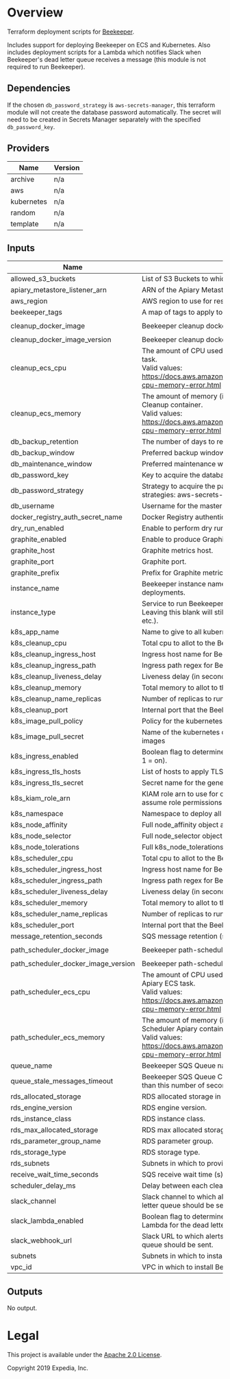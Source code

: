 # Overview
Terraform deployment scripts for [Beekeeper](https://github.com/ExpediaGroup/beekeeper).

Includes support for deploying Beekeeper on ECS and Kubernetes. Also includes deployment scripts for a Lambda which notifies Slack when Beekeeper's dead letter queue receives a message (this module is not required to run Beekeeper).

## Dependencies
If the chosen `db_password_strategy` is `aws-secrets-manager`, this terraform module will not create the database password automatically. The secret will need to be created in Secrets Manager separately with the specified `db_password_key`.

## Providers

| Name | Version |
|------|---------|
| archive | n/a |
| aws | n/a |
| kubernetes | n/a |
| random | n/a |
| template | n/a |

## Inputs

| Name | Description | Type | Default | Required |
|------|-------------|------|---------|:-----:|
| allowed\_s3\_buckets | List of S3 Buckets to which Beekeeper will have read-write access. | `list(string)` | `[]` | no |
| apiary\_metastore\_listener\_arn | ARN of the Apiary Metastore Listener. | `string` | n/a | yes |
| aws\_region | AWS region to use for resources. | `string` | n/a | yes |
| beekeeper\_tags | A map of tags to apply to resources. | `map(string)` | n/a | yes |
| cleanup\_docker\_image | Beekeeper cleanup docker image. | `string` | `"expediagroup/beekeeper-cleanup"` | no |
| cleanup\_docker\_image\_version | Beekeeper cleanup docker image version. | `string` | `"latest"` | no |
| cleanup\_ecs\_cpu | The amount of CPU used to allocate for the Beekeeper Cleanup ECS task.<br>Valid values: https://docs.aws.amazon.com/AmazonECS/latest/developerguide/task-cpu-memory-error.html | `string` | `"2048"` | no |
| cleanup\_ecs\_memory | The amount of memory (in MiB) used to allocate for the Beekeeper Cleanup container.<br>Valid values: https://docs.aws.amazon.com/AmazonECS/latest/developerguide/task-cpu-memory-error.html | `string` | `"4096"` | no |
| db\_backup\_retention | The number of days to retain backups for the RDS Beekeeper DB. | `string` | `10` | no |
| db\_backup\_window | Preferred backup window for the RDS Beekeeper DB in UTC. | `string` | `"02:00-03:00"` | no |
| db\_maintenance\_window | Preferred maintenance window for the RDS Beekeeper DB in UTC. | `string` | `"wed:03:00-wed:04:00"` | no |
| db\_password\_key | Key to acquire the database password for the strategy specified. | `string` | n/a | yes |
| db\_password\_strategy | Strategy to acquire the password for the RDS instance. Supported strategies: aws-secrets-manager. | `string` | `"aws-secrets-manager"` | no |
| db\_username | Username for the master DB user. | `string` | `"beekeeper"` | no |
| docker\_registry\_auth\_secret\_name | Docker Registry authentication SecretManager secret name. | `string` | `""` | no |
| dry\_run\_enabled | Enable to perform dry runs of deletions only. | `string` | `"false"` | no |
| graphite\_enabled | Enable to produce Graphite metrics - true or false. | `string` | `"false"` | no |
| graphite\_host | Graphite metrics host. | `string` | n/a | yes |
| graphite\_port | Graphite port. | `string` | `"2003"` | no |
| graphite\_prefix | Prefix for Graphite metrics. | `string` | n/a | yes |
| instance\_name | Beekeeper instance name to identify resources in multi-instance deployments. | `string` | `""` | no |
| instance\_type | Service to run Beekeeper on. Supported services: `ecs` (default), `k8s`. Leaving this blank will still deploy auxilliary components (e.g. RDS, SQS etc.). | `string` | `"ecs"` | no |
| k8s\_app\_name | Name to give to all kubernetes resources that are deployed | `string` | `"beekeeper"` | no |
| k8s\_cleanup\_cpu | Total cpu to allot to the Beekeeper cleanup pod. | `string` | `"500m"` | no |
| k8s\_cleanup\_ingress\_host | Ingress host name for Beekeeper cleanup. | `string` | `""` | no |
| k8s\_cleanup\_ingress\_path | Ingress path regex for Beekeeper cleanup. | `string` | `""` | no |
| k8s\_cleanup\_liveness\_delay | Liveness delay (in seconds) for the Beekeeper Cleanup service. | `number` | `60` | no |
| k8s\_cleanup\_memory | Total memory to allot to the Beekeeper cleanup pod. | `string` | `"2Gi"` | no |
| k8s\_cleanup\_name\_replicas | Number of replicas to run for Beekeeper cleanup. | `number` | `3` | no |
| k8s\_cleanup\_port | Internal port that the Beekeeper Cleanup service runs on. | `number` | `8080` | no |
| k8s\_image\_pull\_policy | Policy for the kubernetes orchestrator to pull images. | `string` | `"Always"` | no |
| k8s\_image\_pull\_secret | Name of the kubernetes docker secret to reference for pulling private images | `string` | `""` | no |
| k8s\_ingress\_enabled | Boolean flag to determine if we should create an ingress or not. (0 = off, 1 = on). | `number` | `0` | no |
| k8s\_ingress\_tls\_hosts | List of hosts to apply TLS to the generated kubernetes ingress. | `list(string)` | `[]` | no |
| k8s\_ingress\_tls\_secret | Secret name for the generated ingress for TLS support. | `string` | `""` | no |
| k8s\_kiam\_role\_arn | KIAM role arn to use for creating a K8S IAM role with the correct assume role permissions | `string` | n/a | yes |
| k8s\_namespace | Namespace to deploy all kubernetes resources to. | `string` | `"beekeeper"` | no |
| k8s\_node\_affinity | Full node\_affinity object as per terraform/kubernetes docs. | `object({})` | `{}` | no |
| k8s\_node\_selector | Full node\_selector object as per terraform/kubernetes docs. | `object({})` | `{}` | no |
| k8s\_node\_tolerations | Full k8s\_node\_tolerations object as per terraform/kubernetes docs. | `object({})` | `{}` | no |
| k8s\_scheduler\_cpu | Total cpu to allot to the Beekeeper scheduler pod. | `string` | `"500m"` | no |
| k8s\_scheduler\_ingress\_host | Ingress host name for Beekeeper path-scheduler. | `string` | `""` | no |
| k8s\_scheduler\_ingress\_path | Ingress path regex for Beekeeper path-scheduler. | `string` | `""` | no |
| k8s\_scheduler\_liveness\_delay | Liveness delay (in seconds) for the Beekeeper Scheduling service. | `number` | `60` | no |
| k8s\_scheduler\_memory | Total memory to allot to the Beekeeper scheduler pod. | `string` | `"2Gi"` | no |
| k8s\_scheduler\_name\_replicas | Number of replicas to run for Beekeeper path scheduler. | `number` | `3` | no |
| k8s\_scheduler\_port | Internal port that the Beekeeper Scheduler service runs on. | `number` | `8080` | no |
| message\_retention\_seconds | SQS message retention (s). | `string` | `"604800"` | no |
| path\_scheduler\_docker\_image | Beekeeper path-scheduler image. | `string` | `"expediagroup/beekeeper-path-scheduler-apiary"` | no |
| path\_scheduler\_docker\_image\_version | Beekeeper path-scheduler image version. | `string` | `"latest"` | no |
| path\_scheduler\_ecs\_cpu | The amount of CPU used to allocate for the Beekeeper Path Scheduler Apiary ECS task.<br>Valid values: https://docs.aws.amazon.com/AmazonECS/latest/developerguide/task-cpu-memory-error.html | `string` | `"2048"` | no |
| path\_scheduler\_ecs\_memory | The amount of memory (in MiB) used to allocate for the Beekeeper Path Scheduler Apiary container.<br>Valid values: https://docs.aws.amazon.com/AmazonECS/latest/developerguide/task-cpu-memory-error.html | `string` | `"4096"` | no |
| queue\_name | Beekeeper SQS Queue name. | `string` | `"apiary-beekeeper"` | no |
| queue\_stale\_messages\_timeout | Beekeeper SQS Queue Cloudwatch Alert timeout for messages older than this number of seconds. | `string` | `"1209600"` | no |
| rds\_allocated\_storage | RDS allocated storage in GBs. | `string` | `10` | no |
| rds\_engine\_version | RDS engine version. | `string` | `"8.0"` | no |
| rds\_instance\_class | RDS instance class. | `string` | `"db.t2.micro"` | no |
| rds\_max\_allocated\_storage | RDS max allocated storage (autoscaling) in GBs. | `string` | `100` | no |
| rds\_parameter\_group\_name | RDS parameter group. | `string` | `"default.mysql8.0"` | no |
| rds\_storage\_type | RDS storage type. | `string` | `"gp2"` | no |
| rds\_subnets | Subnets in which to provision Beekeeper RDS DB. | `list(string)` | n/a | yes |
| receive\_wait\_time\_seconds | SQS receive wait time (s). | `string` | `"20"` | no |
| scheduler\_delay\_ms | Delay between each cleanup job that is scheduled in milliseconds. | `string` | `"300000"` | no |
| slack\_channel | Slack channel to which alerts about messages landing on the dead letter queue should be sent. | `string` | `""` | no |
| slack\_lambda\_enabled | Boolean flag to determine if Beekeeper should create a Slack notifying Lambda for the dead letter queue. (0 = off, 1 = on). | `number` | `0` | no |
| slack\_webhook\_url | Slack URL to which alerts about messages landing on the dead letter queue should be sent. | `string` | `""` | no |
| subnets | Subnets in which to install Beekeeper. | `list(string)` | n/a | yes |
| vpc\_id | VPC in which to install Beekeeper. | `string` | n/a | yes |

## Outputs

No output.

# Legal
This project is available under the [Apache 2.0 License](http://www.apache.org/licenses/LICENSE-2.0.html).

Copyright 2019 Expedia, Inc.
